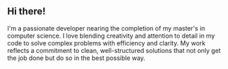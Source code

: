 ## Hi there!

I'm a passionate developer nearing the completion of my master's in computer science. I love blending creativity and attention to detail in my code to solve complex problems with efficiency and clarity. My work reflects a commitment to clean, well-structured solutions that not only get the job done but do so in the best possible way.
